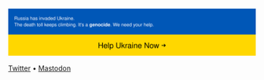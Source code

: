 [![SWUbanner](https://raw.githubusercontent.com/vshymanskyy/StandWithUkraine/main/banner2-direct.svg)](https://vshymanskyy.github.io/StandWithUkraine)

[Twitter](https://twitter.com/dokwadratu) • <a rel="me" href="https://mastodon.social/@xxczaki">Mastodon</a>
